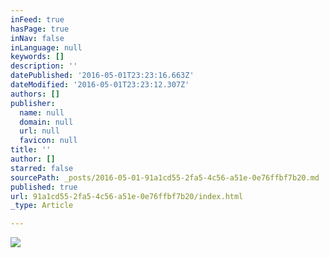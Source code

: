 ```yaml
---
inFeed: true
hasPage: true
inNav: false
inLanguage: null
keywords: []
description: ''
datePublished: '2016-05-01T23:23:16.663Z'
dateModified: '2016-05-01T23:23:12.307Z'
authors: []
publisher:
  name: null
  domain: null
  url: null
  favicon: null
title: ''
author: []
starred: false
sourcePath: _posts/2016-05-01-91a1cd55-2fa5-4c56-a51e-0e76ffbf7b20.md
published: true
url: 91a1cd55-2fa5-4c56-a51e-0e76ffbf7b20/index.html
_type: Article

---
```

![](https://the-grid-user-content.s3-us-west-2.amazonaws.com/2c5faf8c-c0ee-434c-a1cc-6a560f7a543d.jpg)